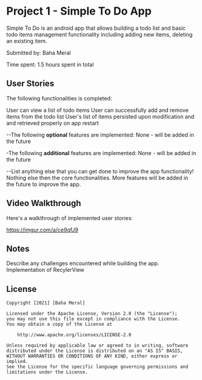 # Project 1 - Simple To Do App

Simple To Do is an android app that allows building a todo list and basic todo items management functionality including adding new items, deleting an existing item.

Submitted by: Baha Meral

Time spent: 1.5 hours spent in total

## User Stories

The following functionalities is completed:

User can view a list of todo items
User can successfully add and remove items from the todo list
User's list of items persisted upon modification and and retrieved properly on app restart

--The following **optional** features are implemented:
None - will be added in the future

-The following **additional** features are implemented:
None - will be added in the future

--List anything else that you can get done to improve the app functionality!
Nothing else then the core functionalities. More features will be added in the future to improve the app.

## Video Walkthrough

Here's a walkthrough of implemented user stories:

https://imgur.com/a/ce9qfJ9


## Notes

Describe any challenges encountered while building the app.
Implementation of RecylerView

## License

    Copyright [2021] [Baha Meral]

    Licensed under the Apache License, Version 2.0 (the "License");
    you may not use this file except in compliance with the License.
    You may obtain a copy of the License at

        http://www.apache.org/licenses/LICENSE-2.0

    Unless required by applicable law or agreed to in writing, software
    distributed under the License is distributed on an "AS IS" BASIS,
    WITHOUT WARRANTIES OR CONDITIONS OF ANY KIND, either express or implied.
    See the License for the specific language governing permissions and
    limitations under the License.
